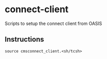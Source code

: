 # connect-client
Scripts to setup the connect client from OASIS

## Instructions
```
source cmsconnect_client.<sh/tcsh>
